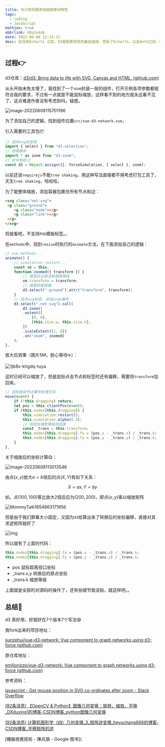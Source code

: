 ```yaml
---
title: 为力导向图添加缩放移动特性
tags:
  - coding
  - JavaScript
mathjax: true
abbrlink: d8a2a4ab
date: 2022-06-08 12:33:21
desc: 在没有Echarts 之前，D3是图表项目的最佳选择，而有了Echarts，以及AntV之后，D3在图表领域就渐渐的失去了优势。貌似没看见有力导向图的轮子可用，d3开搞！
---
```





## 过程👉

d3仓库：[d3/d3: Bring data to life with SVG, Canvas and HTML. (github.com)](https://github.com/d3/d3)

从头开始未免太慢了，我找到了一个vue封装一层的组件，打开示例各项参数都挺符合我的要求，不过有一点就是不能鼠标缩放，这样看不到的地方就永远看不见了，这点难道作者没有考虑到吗，疑惑。

![image-20220608115701196](为力导向图添加缩放移动特性/image-20220608115701196.png)

为了添加自己的逻辑，找到组件位置`src/vue-d3-network.vue`，

引入需要的工具包📦

```javascript
// 选中svg标签用
import { select } from "d3-selection";
// 放缩画布
import * as zoom from "d3-zoom";
// 合并到d3上
const d3 = Object.assign({}, forceSimulation, { select }, zoom);
```

以前还说`requirejs`不能`tree shaking`，用这种写法直接都不用考虑打包工具了，天生`tree shaking`，哈哈哈。



为了能整体缩放，添加容器包裹住所有节点和边：

```html
<svg class="net-svg">
 <g class="ground">
 	<g class="node"></g>
 	<g class="link"></g>   
 </g>
</svg>
```

将就看吧，不支持`PUG`模板标签。。

在`methods`中，找到`resize`时执行的`animate`方法，在下面添加自己的逻辑：

```javascript
// vue.methods...
animate() {
    // simulation restart...
    const vm = this;
    function zoomed({ transform }) {
        // 缩放后记录当前缩放等级
        vm.transform = transform;
        // 缩放的是容器
        d3.select(".ground").attr("transform", transform);
    }
    // 选中svg标签，添加zoom事件
    d3.select(".net-svg").call(
        d3.zoom()
        .extent([
            [0, 0],
            [this.size.w, this.size.h],
        ])
        .scaleExtent([1, 8])
        .on("zoom", zoomed)
    );
},
```

放大后效果（图片5M，耐心等待☕）：

![1jb8x-khgdq-tuya](为力导向图添加缩放移动特性/1jb8x-khgdq-tuya.gif)

这时已经可以缩放了，但是鼠标点击节点和标签时还有偏移，需要将`transform`加回来。

```javascript
// 鼠标拖动节点事件处理方法
move(event) {
    if (!this.dragging) return;
    let pos = this.clientPos(event);
    if (this.nodes[this.dragging]) {
        this.simulation.restart();
        this.simulation.alpha(0.5);
        // 将现在缩放等级加回来
        const _trans = this.transform;
        this.nodes[this.dragging].fx = (pos.x - _trans.x) / _trans.k;
        this.nodes[this.dragging].fy = (pos.y - _trans.y) / _trans.k;
    }
},
```

关于缩放后的坐标计算😋：

![image-20220608113013546](为力导向图添加缩放移动特性/image-20220608113013546.png)

由点$(x,y)$放大$a=b$倍后的点$(X,Y)$有如下关系：

$$X=ax,Y=by$$

如，点$(100,100)$等比放大2倍后应为$(200,200)$，即点$(x,y)$乘以缩放矩阵

![MommyTalk1654663171956](为力导向图添加缩放移动特性/MommyTalk1654663171956.svg)

但是由于我们屏幕大小固定，又因为`d3`给算出来了转换后的坐标偏移，直接对其求逆矩阵就好了

![img](为力导向图添加缩放移动特性/20170328180120476.png)

所以就有了上面的代码：

```javascript
this.nodes[this.dragging].fx = (pos.x - _trans.x) / _trans.k;
this.nodes[this.dragging].fy = (pos.y - _trans.y) / _trans.k;
```

- pos 鼠标距离视口坐标
- _trans.x,y 转换后的原点坐标
- _trans.k 缩放等级

上面就是全部的对源码的操作了，还有些细节我没贴，就这样吧。。



## 总结🙌

d3 真好用，好就好在7个版本7个写法😅

我fork出来的项目地址：

[sunzehui/vue-d3-network: Vue component to graph networks using d3-force (github.com)](https://github.com/sunzehui/vue-d3-network)

原仓库地址：

[emiliorizzo/vue-d3-network: Vue component to graph networks using d3-force (github.com)](https://github.com/emiliorizzo/vue-d3-network)



参考资料：

[javascript - Get mouse position in SVG co-ordinates after zoom - Stack Overflow](https://stackoverflow.com/questions/50243442/get-mouse-position-in-svg-co-ordinates-after-zoom)

[(92条消息) 【OpenCV & Python】图像几何变换：旋转，缩放，平移_DXduxing1的博客-CSDN博客_python图像几何变换](https://blog.csdn.net/qq_39507445/article/details/79042477)

[(92条消息) 计算机图形学（四）几何变换_3_矩阵逆变换_heyuchang666的博客-CSDN博客_平移矩阵的逆](https://blog.csdn.net/heyuchang666/article/details/67639887)

[機器視覺技術 - 陳兵旗 - Google 图书](

